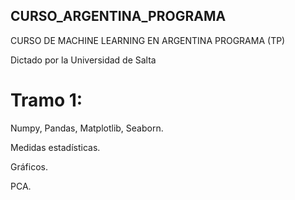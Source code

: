 ## CURSO_ARGENTINA_PROGRAMA

CURSO DE MACHINE LEARNING EN ARGENTINA PROGRAMA (TP)

Dictado por la Universidad de Salta

# Tramo 1: 

Numpy, Pandas, Matplotlib, Seaborn.

Medidas estadísticas.

Gráficos.

PCA.

